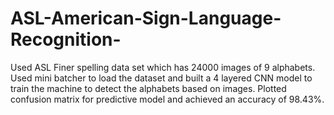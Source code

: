 # ASL-American-Sign-Language-Recognition-
Used ASL Finer spelling data set which has 24000 images of 9 alphabets. Used mini batcher to load the dataset and built a 4 layered CNN model to train the machine to detect the alphabets based on images. Plotted confusion matrix for predictive model and achieved an accuracy of 98.43%.
